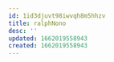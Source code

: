 ```yaml
---
id: 1id3djuvt98iwvqh8m5hhzv
title: ralphNono
desc: ''
updated: 1662019558943
created: 1662019558943
---
```

